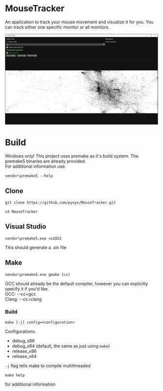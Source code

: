 # MouseTracker

An application to track your mouse movement and visualize it for you. You can track either one specific monitor or all monitors.

![image info](./docs/image1.PNG)

# Build

Windows only! This project uses premake as it's build system. The premake5 binaries are already provided.  
For additional information use:
```
vendor\premake5 --help
```

## Clone

```
git clone https://github.com/pyvyx/MouseTracker.git
```
```
cd MouseTracker
```

## Visual Studio

```
vendor\premake5.exe vs2022
```
This should generate a .sln file

## Make

```
vendor\premake5.exe gmake [cc]
```

GCC should already be the default compiler, however you can explicitly specify it if you'd like.  
GCC:   --cc=gcc  
Clang: --cc=clang

### Build

```
make [-j] config=<configuration>
```
Configurations:
 - debug_x86
 - debug_x64 (default, the same as just using `make`)
 - release_x86
 - release_x64

`-j` flag tells make to compile multithreaded

```
make help
```
for additional information